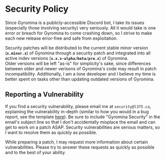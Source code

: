 # Security Policy

Since Gyromina is a publicly-accessible Discord bot, I take its issues (especially those involving security) very seriously. All it would take is one error or breach for Gyromina to come crashing down, so I strive to make each new release error-free and safe from exploitation.

Security patches will be distributed to the current stable minor version (**`x.minor.x`**) of Gyromina through a security patch and integrated into all active indev versions (**`x.x.x-alpha/beta/pre.x`**) of Gyromina.  
Older versions will be left "as-is" for simplicity's sake, since differences between older and newer verisons of Gyromina's code may result in patch incompatibility. Additionally, I am a lone developer and I believe my time is better spent on tasks other than updating outdated versions of Gyromina.

## Reporting a Vulnerability

If you find a security vulnerability, please email me at `security@l375.ca`, explaining the vulnerability in-depth (similar to how you would in a bug report, see the template [here](.github/ISSUE_TEMPLATE/bug_report.md)). Be sure to include "Gyromina Security" in the email's subject line so that I don't accidentally misplace the email and can get to work on a patch ASAP. Security vulnerabilities are serious matters, so I want to resolve them as quickly as possible.  

While preparing a patch, I may request more information about certain vulnerabilities. Please try to answer these requests as quickly as possible and to the best of your ability.
